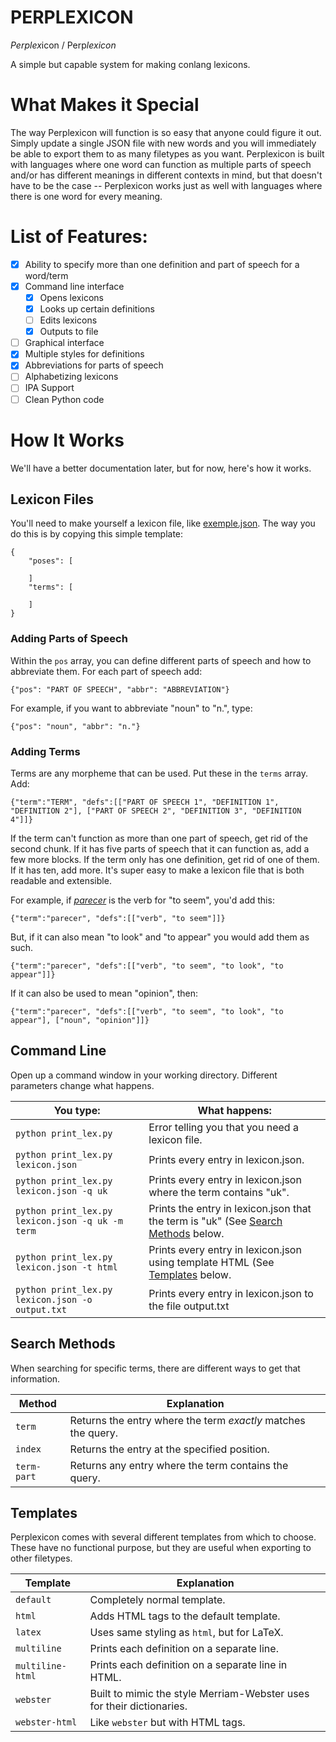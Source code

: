# PERPLEXICON

*Perplex*icon / Perp*lexicon*

A simple but capable system for making conlang lexicons. 

# What Makes it Special

The way Perplexicon will function is so easy that anyone could figure it out. Simply update a single JSON file with new words and you will immediately be able to export them to as many filetypes as you want. Perplexicon is built with languages where one word can function as multiple parts of speech and/or has different meanings in different contexts in mind, but that doesn't have to be the case -- Perplexicon works just as well with languages where there is one word for every meaning.


# List of Features:

- [x] Ability to specify more than one definition and part of speech for a word/term
- [x] Command line interface
    - [x] Opens lexicons
    - [x] Looks up certain definitions
    - [ ] Edits lexicons
    - [x] Outputs to file
- [ ] Graphical interface
- [x] Multiple styles for definitions
- [x] Abbreviations for parts of speech
- [ ] Alphabetizing lexicons
- [ ] IPA Support
- [ ] Clean Python code

# How It Works

We'll have a better documentation later, but for now, here's how it works.

## Lexicon Files

You'll need to make yourself a lexicon file, like [exemple.json](https://github.com/cycy98/Perplexicon/blob/master/exemple.json). The way you do this is by copying this simple template:

    {
        "poses": [

        ]
        "terms": [

        ]
    }

### Adding Parts of Speech

Within the `pos` array, you can define different parts of speech and how to abbreviate them. For each part of speech add:

    {"pos": "PART OF SPEECH", "abbr": "ABBREVIATION"}

For example, if you want to abbreviate "noun" to "n.", type:

    {"pos": "noun", "abbr": "n."}

### Adding Terms

Terms are any morpheme that can be used. Put these in the `terms` array. Add:

    {"term":"TERM", "defs":[["PART OF SPEECH 1", "DEFINITION 1", "DEFINITION 2"], ["PART OF SPEECH 2", "DEFINITION 3", "DEFINITION 4"]]}

If the term can't function as more than one part of speech, get rid of the second chunk. If it has five parts of speech that it can function as, add a few more blocks. If the term only has one definition, get rid of one of them. If it has ten, add more. It's super easy to make a lexicon file that is both readable and extensible.

For example, if [*parecer*](http://www.spanishdict.com/translate/parecer) is the verb for "to seem", you'd add this:

    {"term":"parecer", "defs":[["verb", "to seem"]]}

But, if it can also mean "to look" and "to appear" you would add them as such.

    {"term":"parecer", "defs":[["verb", "to seem", "to look", "to appear"]]}

If it can also be used to mean "opinion", then:

    {"term":"parecer", "defs":[["verb", "to seem", "to look", "to appear"], ["noun", "opinion"]]}

## Command Line

Open up a command window in your working directory. Different parameters change what happens.

| You type: | What happens: |
|-----------|---------------|
| `python print_lex.py` | Error telling you that you need a lexicon file. |
| `python print_lex.py lexicon.json` | Prints every entry in lexicon.json. |
| `python print_lex.py lexicon.json -q uk` | Prints every entry in lexicon.json where the term contains "uk". |
| `python print_lex.py lexicon.json -q uk -m term` | Prints the entry in lexicon.json that the term is "uk" (See [Search Methods](#search-methods) below. |
| `python print_lex.py lexicon.json -t html` | Prints every entry in lexicon.json using template HTML (See [Templates](#templates) below. |
| `python print_lex.py lexicon.json -o output.txt` | Prints every entry in lexicon.json to the file output.txt |

## Search Methods

When searching for specific terms, there are different ways to get that information.

| Method | Explanation |
|--------|-------------|
| `term` | Returns the entry where the term *exactly* matches the query. |
| `index` | Returns the entry at the specified position. |
| `term-part` | Returns any entry where the term contains the query. |

## Templates

Perplexicon comes with several different templates from which to choose. These have no functional purpose, but they are useful when exporting to other filetypes.

| Template | Explanation |
|----------|-------------|
| `default` | Completely normal template. |
| `html` | Adds HTML tags to the default template. |
| `latex` | Uses same styling as `html`, but for LaTeX. |
| `multiline` | Prints each definition on a separate line. |
| `multiline-html` | Prints each definition on a separate line in HTML. |
| `webster` | Built to mimic the style Merriam-Webster uses for their dictionaries. |
| `webster-html` | Like `webster` but with HTML tags. |
